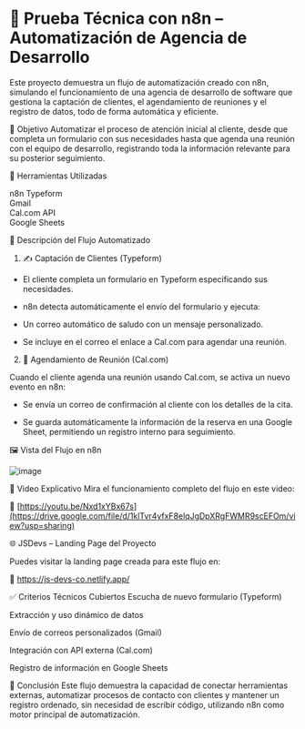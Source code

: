 # 🧪 Prueba Técnica con n8n – Automatización de Agencia de Desarrollo

Este proyecto demuestra un flujo de automatización creado con n8n, simulando el funcionamiento de una agencia de desarrollo de software que gestiona la captación de clientes, el agendamiento de reuniones y el registro de datos, todo de forma automática y eficiente.


🎯 Objetivo
Automatizar el proceso de atención inicial al cliente, desde que completa un formulario con sus necesidades hasta que agenda una reunión con el equipo de desarrollo, registrando toda la información relevante para su posterior seguimiento.


🔄 Herramientas Utilizadas

n8n
Typeform	         
Gmail	             
Cal.com API	      
Google Sheets	     


🧩 Descripción del Flujo Automatizado

1. ✍️ Captación de Clientes (Typeform)
- El cliente completa un formulario en Typeform especificando sus necesidades.

- n8n detecta automáticamente el envío del formulario y ejecuta:

- Un correo automático de saludo con un mensaje personalizado.

- Se incluye en el correo el enlace a Cal.com para agendar una reunión.


2. 📅 Agendamiento de Reunión (Cal.com)

Cuando el cliente agenda una reunión usando Cal.com, se activa un nuevo evento en n8n:

- Se envía un correo de confirmación al cliente con los detalles de la cita.

- Se guarda automáticamente la información de la reserva en una Google Sheet, permitiendo un registro interno para seguimiento.


🖼️ Vista del Flujo en n8n


![image](https://github.com/user-attachments/assets/f8e87709-36f9-4ba7-95ba-cb30a0d84c8c)



🎥 Video Explicativo
Mira el funcionamiento completo del flujo en este video:

🔗 [https://youtu.be/Nxd1xYBx67s](https://drive.google.com/file/d/1klTvr4yfxF8elqJgDpXRgFWMR9scEFOm/view?usp=sharing)


🌐 JSDevs – Landing Page del Proyecto

Puedes visitar la landing page creada para este flujo en:

🔗 https://js-devs-co.netlify.app/
    

✅ Criterios Técnicos Cubiertos
 Escucha de nuevo formulario (Typeform)

 Extracción y uso dinámico de datos

 Envío de correos personalizados (Gmail)

 Integración con API externa (Cal.com)

 Registro de información en Google Sheets

 

📌 Conclusión
Este flujo demuestra la capacidad de conectar herramientas externas, automatizar procesos de contacto con clientes y mantener un registro ordenado, sin necesidad de escribir código, utilizando n8n como motor principal de automatización.




